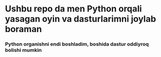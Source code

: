 # Ushbu repo da men Python orqali yasagan oyin va dasturlarimni joylab boraman

### Python organishni endi boshladim, boshida dastur oddiyroq bolishi mumkin
